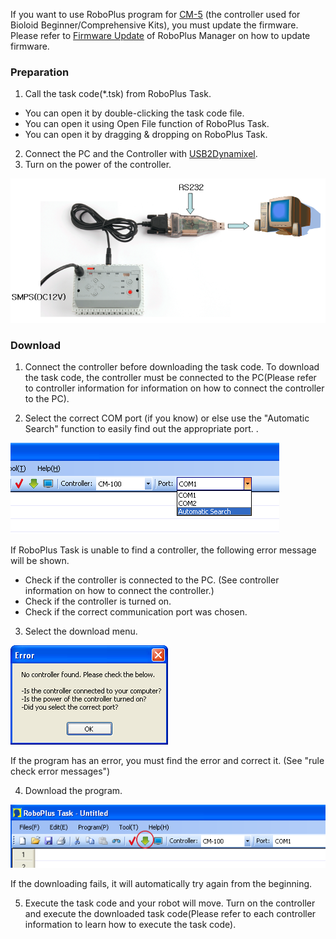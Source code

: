 If you want to use RoboPlus program for [CM-5] (the controller used for Bioloid Beginner/Comprehensive Kits), you must update the firmware. Please refer to [Firmware Update] of RoboPlus Manager on how to update firmware.

### Preparation

1. Call the task code(*.tsk) from RoboPlus Task.
  - You can open it by double-clicking the task code file.
  - You can open it using Open File function of RoboPlus Task.
  - You can open it by dragging & dropping on RoboPlus Task.
2. Connect the PC and the Controller with [USB2Dynamixel].
3. Turn on the power of the controller.

![CM-5_to_PC-01](/assets/images/parts/controller/cm-5/cm_5_connect_pc_01.png)

### Download

1. Connect the controller before downloading the task code.
  To download the task code, the controller must be connected to the PC(Please refer to controller information for information on how to connect the controller to the PC).

2. Select the correct COM port (if you know) or else use the "Automatic Search" function  to easily find out the appropriate port. .

  ![CM-5_to_PC-02](/assets/images/parts/controller/cm-5/cm_5_connect_pc_02.png)

  If RoboPlus Task is unable to find a controller, the following error message will be shown.
  - Check if the controller is connected to the PC. (See controller information on how to connect the controller.)
  - Check if the controller is turned on.
  - Check if the correct communication port was chosen.

3. Select the download menu.

  ![CM-5_to_PC-03](/assets/images/parts/controller/cm-5/cm_5_connect_pc_03.png)

  If the program has an error, you must find the error and correct it. (See "rule check error messages")

4. Download the program.

  ![CM-5_to_PC-04](/assets/images/parts/controller/cm-5/cm_5_connect_pc_04.png)

  If the downloading fails, it will automatically try again from the beginning.

5. Execute the task code and your robot will move.
  Turn on the controller and execute the downloaded task code(Please refer to each controller information to learn how to execute the task code).

[CM-5]: /docs/en/parts/controller/cm-5/
[Firmware Update]: /docs/en/software/rplus1/manager/#firmware-update
[USB2Dynamixel]: /docs/en/parts/interface/usb2dynamixel/
